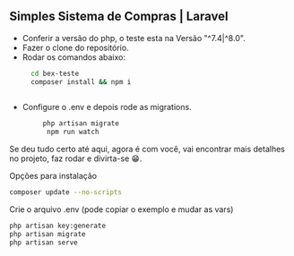 ## Simples Sistema de Compras | Laravel

- Conferir a versão do php, o teste esta na Versão "^7.4|^8.0".
- Fazer o clone do repositório.
- Rodar os comandos abaixo:
  ```bash
    cd bex-teste
    composer install && npm i  
   
  ```
- Configure o .env e depois rode as migrations.
   ```bash
        php artisan migrate
         npm run watch
    ```
Se deu tudo certo até aqui, agora é com você, vai encontrar mais detalhes no projeto, faz rodar e divirta-se 😁.



Opções para instalação
```bash
composer update --no-scripts
```
Crie o arquivo .env (pode copiar o exemplo e mudar as vars)

```bash
php artisan key:generate
php artisan migrate
php artisan serve
```
